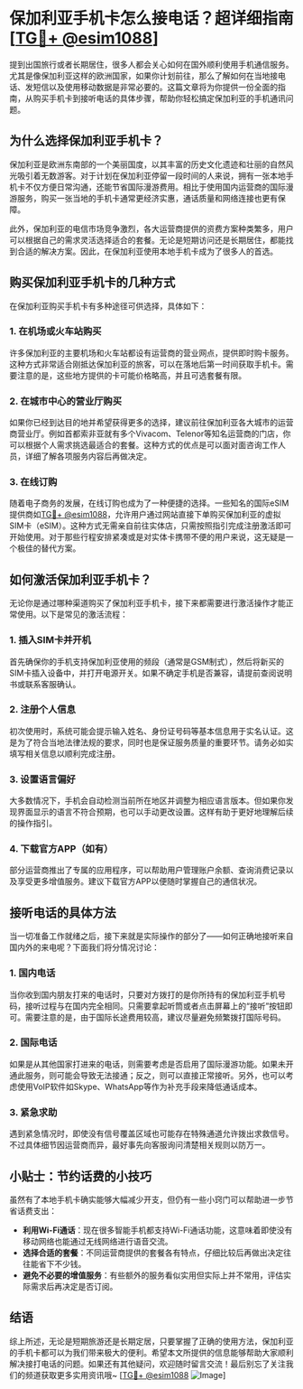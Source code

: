 # 保加利亚手机卡怎么接电话？超详细指南[[TG💪+ @esim1088](https://t.me/s/esim1088)]

提到出国旅行或者长期居住，很多人都会关心如何在国外顺利使用手机通信服务。尤其是像保加利亚这样的欧洲国家，如果你计划前往，那么了解如何在当地接电话、发短信以及使用移动数据是非常必要的。这篇文章将为你提供一份全面的指南，从购买手机卡到接听电话的具体步骤，帮助你轻松搞定保加利亚的手机通讯问题。

## 为什么选择保加利亚手机卡？

保加利亚是欧洲东南部的一个美丽国度，以其丰富的历史文化遗迹和壮丽的自然风光吸引着无数游客。对于计划在保加利亚停留一段时间的人来说，拥有一张本地手机卡不仅方便日常沟通，还能节省国际漫游费用。相比于使用国内运营商的国际漫游服务，购买一张当地的手机卡通常更经济实惠，通话质量和网络连接也更有保障。

此外，保加利亚的电信市场竞争激烈，各大运营商提供的资费方案种类繁多，用户可以根据自己的需求灵活选择适合的套餐。无论是短期访问还是长期居住，都能找到合适的解决方案。因此，在保加利亚使用本地手机卡成为了很多人的首选。

## 购买保加利亚手机卡的几种方式

在保加利亚购买手机卡有多种途径可供选择，具体如下：

### 1. 在机场或火车站购买

许多保加利亚的主要机场和火车站都设有运营商的营业网点，提供即时购卡服务。这种方式非常适合刚抵达保加利亚的旅客，可以在落地后第一时间获取手机卡。需要注意的是，这些地方提供的卡可能价格略高，并且可选套餐有限。

### 2. 在城市中心的营业厅购买

如果你已经到达目的地并希望获得更多的选择，建议前往保加利亚各大城市的运营商营业厅。例如首都索非亚就有多个Vivacom、Telenor等知名运营商的门店，你可以根据个人需求挑选最适合的套餐。这种方式的优点是可以面对面咨询工作人员，详细了解各项服务内容后再做决定。

### 3. 在线订购

随着电子商务的发展，在线订购也成为了一种便捷的选择。一些知名的国际eSIM提供商如[TG💪+ @esim1088](https://t.me/s/esim1088)，允许用户通过网站直接下单购买保加利亚的虚拟SIM卡（eSIM）。这种方式无需亲自前往实体店，只需按照指引完成注册激活即可开始使用。对于那些行程安排紧凑或是对实体卡携带不便的用户来说，这无疑是一个极佳的替代方案。

## 如何激活保加利亚手机卡？

无论你是通过哪种渠道购买了保加利亚手机卡，接下来都需要进行激活操作才能正常使用。以下是常见的激活流程：

### 1. 插入SIM卡并开机

首先确保你的手机支持保加利亚使用的频段（通常是GSM制式），然后将新买的SIM卡插入设备中，并打开电源开关。如果不确定手机是否兼容，请提前查阅说明书或联系客服确认。

### 2. 注册个人信息

初次使用时，系统可能会提示输入姓名、身份证号码等基本信息用于实名认证。这是为了符合当地法律法规的要求，同时也是保证服务质量的重要环节。请务必如实填写相关信息以顺利完成注册。

### 3. 设置语言偏好

大多数情况下，手机会自动检测当前所在地区并调整为相应语言版本。但如果你发现界面显示的语言不符合预期，也可以手动更改设置。这样有助于更好地理解后续的操作指引。

### 4. 下载官方APP（如有）

部分运营商推出了专属的应用程序，可以帮助用户管理账户余额、查询消费记录以及享受更多增值服务。建议下载官方APP以便随时掌握自己的通信状况。

## 接听电话的具体方法

当一切准备工作就绪之后，接下来就是实际操作的部分了——如何正确地接听来自国内外的来电呢？下面我们将分情况讨论：

### 1. 国内电话

当你收到国内朋友打来的电话时，只要对方拨打的是你所持有的保加利亚手机号码，接听过程与在国内完全相同。只需要拿起听筒或者点击屏幕上的“接听”按钮即可。需要注意的是，由于国际长途费用较高，建议尽量避免频繁拨打国际号码。

### 2. 国际电话

如果是从其他国家打进来的电话，则需要考虑是否启用了国际漫游功能。如果未开通此服务，则可能会导致无法接通；反之，则可以直接正常接听。另外，也可以考虑使用VoIP软件如Skype、WhatsApp等作为补充手段来降低通话成本。

### 3. 紧急求助

遇到紧急情况时，即使没有信号覆盖区域也可能存在特殊通道允许拨出求救信号。不过具体细节因运营商而异，最好事先向客服询问清楚相关规则以防万一。

## 小贴士：节约话费的小技巧

虽然有了本地手机卡确实能够大幅减少开支，但仍有一些小窍门可以帮助进一步节省话费支出：

- **利用Wi-Fi通话**：现在很多智能手机都支持Wi-Fi通话功能，这意味着即使没有移动网络也能通过无线网络进行语音交流。
- **选择合适的套餐**：不同运营商提供的套餐各有特点，仔细比较后再做出决定往往能省下不少钱。
- **避免不必要的增值服务**：有些额外的服务看似实用但实际上并不常用，评估实际需求后再决定是否订阅。

## 结语

综上所述，无论是短期旅游还是长期定居，只要掌握了正确的使用方法，保加利亚的手机卡都可以为我们带来极大的便利。希望本文所提供的信息能够帮助大家顺利解决接打电话的问题。如果还有其他疑问，欢迎随时留言交流！最后别忘了关注我们的频道获取更多实用资讯哦~ [[TG💪+ @esim1088](https://t.me/s/esim1088) ![Image](https://i.postimg.cc/4NQfJmqS/Snipaste-2025-05-13-00-14-12.png)]